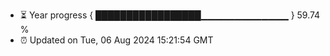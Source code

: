 - ⏳ Year progress { █████████████████▁▁▁▁▁▁▁▁▁▁▁▁▁ } 59.74 %
- ⏰ Updated on Tue, 06 Aug 2024 15:21:54 GMT

